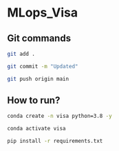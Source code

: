 # MLops_Visa

## Git commands

```bash
git add .

git commit -m "Updated"

git push origin main
```


## How to run?

```bash
conda create -n visa python=3.8 -y
```

```bash
conda activate visa
```

```bash
pip install -r requirements.txt
```